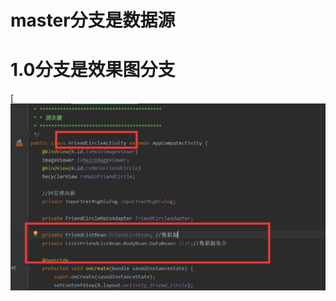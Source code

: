 # master分支是数据源
# 1.0分支是效果图分支
[![](https://raw.githubusercontent.com/zxyUncle/FriendCricle/master/app/1.png)
